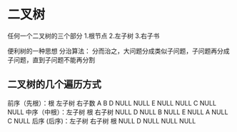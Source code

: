 # 二叉树
任何一个二叉树的三个部分
1.根节点
2.左子树
3.右子书

便利树的一种思想
分治算法： 分而治之，大问题分成类似子问题，子问题再分成子问题，直到子问题不能再分割
## 二叉树的几个遍历方式
前序（先根）：根 左子树 右子数   A B D NULL NULL E NULL NULL C NULL NULL
中序（中根）：左子树 根 右子树   NULL D NULL B  NULL E NULL A NULL C NULL
后序 (后序)：左子树 右子树 根   NULL D NULL NULL NULL 